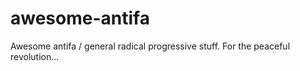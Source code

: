 # awesome-antifa
Awesome antifa / general radical progressive stuff. For the peaceful revolution...

